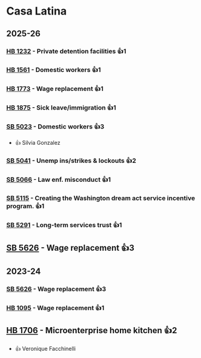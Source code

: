 # Casa Latina
## 2025-26

### [HB 1232](/bill/2025-26/hb/1232/) - Private detention facilities 👍1  

### [HB 1561](/bill/2025-26/hb/1561/) - Domestic workers 👍1  

### [HB 1773](/bill/2025-26/hb/1773/) - Wage replacement 👍1  

### [HB 1875](/bill/2025-26/hb/1875/) - Sick leave/immigration 👍1  

### [SB 5023](/bill/2025-26/sb/5023/) - Domestic workers 👍3  
* 👍 Silvia Gonzalez

### [SB 5041](/bill/2025-26/sb/5041/) - Unemp ins/strikes & lockouts 👍2  

### [SB 5066](/bill/2025-26/sb/5066/) - Law enf. misconduct 👍1  

### [SB 5115](/bill/2025-26/sb/5115/) - Creating the Washington dream act service incentive program. 👍1  

### [SB 5291](/bill/2025-26/sb/5291/) - Long-term services trust 👍1  

## [SB 5626](/bill/2025-26/sb/5626/) - Wage replacement 👍3  

## 2023-24

### [SB 5626](/bill/2023-24/sb/5626/) - Wage replacement 👍3  

### [HB 1095](/bill/2023-24/hb/1095/) - Wage replacement 👍1  

## [HB 1706](/bill/2023-24/hb/1706/) - Microenterprise home kitchen 👍2  
* 👍 Veronique Facchinelli
